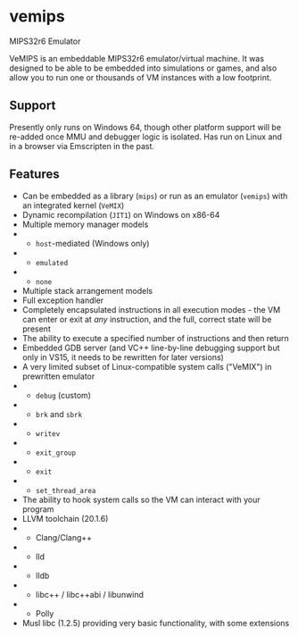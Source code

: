 # vemips
MIPS32r6 Emulator

VeMIPS is an embeddable MIPS32r6 emulator/virtual machine. It was designed to be able to be embedded into simulations or games, and also allow you to run one or thousands of VM instances with a low footprint.

## Support
Presently only runs on Windows 64, though other platform support will be re-added once MMU and debugger logic is isolated. Has run on Linux and in a browser via Emscripten in the past.

## Features

* Can be embedded as a library (`mips`) or run as an emulator (`vemips`) with an integrated kernel (`VeMIX`) 
* Dynamic recompilation (`JIT1`) on Windows on x86-64
* Multiple memory manager models
* * `host`-mediated (Windows only)
* * `emulated`
* * `none`
* Multiple stack arrangement models
* Full exception handler
* Completely encapsulated instructions in all execution modes - the VM can enter or exit at _any_ instruction, and the full, correct state will be present
* The ability to execute a specified number of instructions and then return
* Embedded GDB server (and VC++ line-by-line debugging support but only in VS15, it needs to be rewritten for later versions)
* A very limited subset of Linux-compatible system calls ("VeMIX") in prewritten emulator
* * `debug` (custom)
* * `brk` and `sbrk`
* * `writev`
* * `exit_group`
* * `exit`
* * `set_thread_area`
* The ability to hook system calls so the VM can interact with your program
* LLVM toolchain (20.1.6)
* * Clang/Clang++
* * lld
* * lldb
* * libc++ / libc++abi / libunwind
* * Polly
* Musl libc (1.2.5) providing very basic functionality, with some extensions
